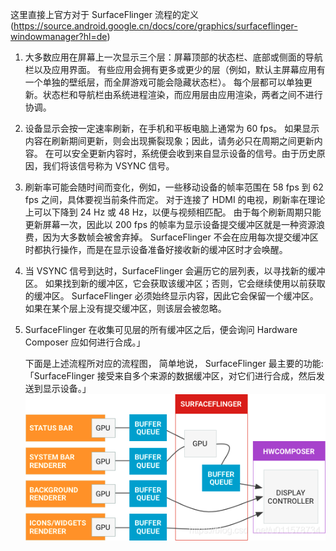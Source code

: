 这里直接上官方对于 SurfaceFlinger 流程的定义
(https://source.android.google.cn/docs/core/graphics/surfaceflinger-windowmanager?hl=de)

1. 大多数应用在屏幕上一次显示三个层：屏幕顶部的状态栏、底部或侧面的导航栏以及应用界面。
有些应用会拥有更多或更少的层（例如，默认主屏幕应用有一个单独的壁纸层，而全屏游戏可能会隐藏状态栏）。
每个层都可以单独更新。状态栏和导航栏由系统进程渲染，而应用层由应用渲染，两者之间不进行协调。
2. 设备显示会按一定速率刷新，在手机和平板电脑上通常为 60 fps。
如果显示内容在刷新期间更新，则会出现撕裂现象；因此，请务必只在周期之间更新内容。
在可以安全更新内容时，系统便会收到来自显示设备的信号。由于历史原因，我们将该信号称为 VSYNC 信号。
3. 刷新率可能会随时间而变化，例如，一些移动设备的帧率范围在 58 fps 到 62 fps 之间，具体要视当前条件而定。
对于连接了 HDMI 的电视，刷新率在理论上可以下降到 24 Hz 或 48 Hz，以便与视频相匹配。
由于每个刷新周期只能更新屏幕一次，因此以 200 fps 的帧率为显示设备提交缓冲区就是一种资源浪费，因为大多数帧会被舍弃掉。
SurfaceFlinger 不会在应用每次提交缓冲区时都执行操作，而是在显示设备准备好接收新的缓冲区时才会唤醒。
4. 当 VSYNC 信号到达时，SurfaceFlinger 会遍历它的层列表，以寻找新的缓冲区。
如果找到新的缓冲区，它会获取该缓冲区；否则，它会继续使用以前获取的缓冲区。
SurfaceFlinger 必须始终显示内容，因此它会保留一个缓冲区。如果在某个层上没有提交缓冲区，则该层会被忽略。
5. SurfaceFlinger 在收集可见层的所有缓冲区之后，便会询问 Hardware Composer 应如何进行合成。」

   下面是上述流程所对应的流程图， 简单地说， SurfaceFlinger 最主要的功能:
「SurfaceFlinger 接受来自多个来源的数据缓冲区，对它们进行合成，然后发送到显示设备。」
   ![image](images/bufferqueue.png)
